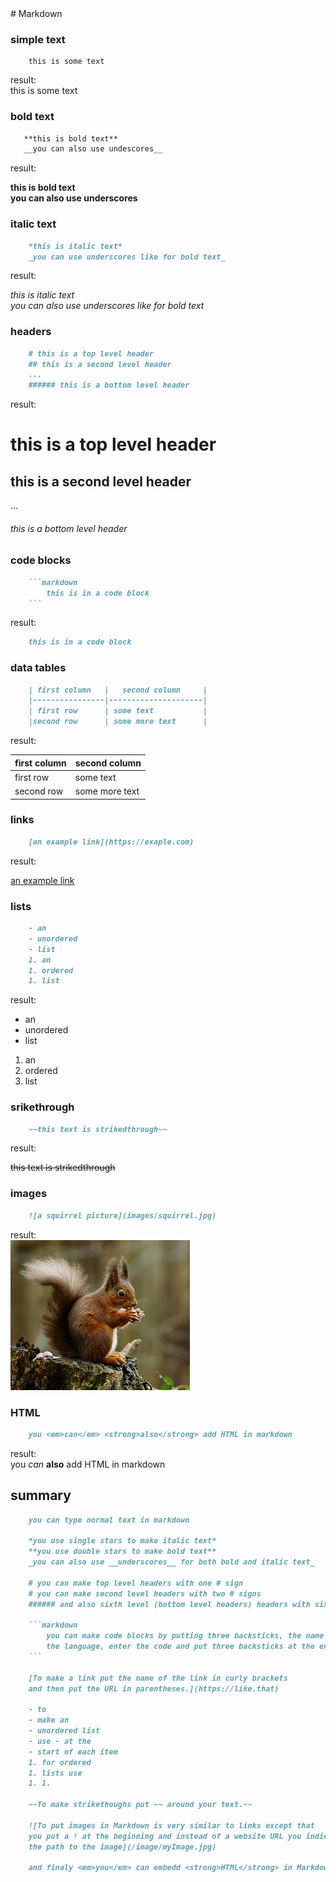 <title>Markdown guide</title>
# Markdown

### simple text
```
	this is some text
```

result:     
this is some text

### bold text

 ```markdown
	**this is bold text**
	__you can also use undescores__
 ```
result:

**this is bold text**     
__you can also use underscores__     

### italic text

```markdown
	*this is italic text*
	_you can use underscores like for bold text_
```

result:

*this is italic text*     
_you can also use underscores like for bold text_     

### headers

```markdown
	# this is a top level header
	## this is a second level header
	...
	###### this is a bottom level header
```

result:
# this is a top level header
## this is a second level header
...
###### this is a bottom level header

### code blocks

```markdown
	```markdown
		this is in a code block
	```
```

result:
```markdown
	this is in a code block
```

### data tables

```markdown
	| first column   |   second column     |
	|----------------|---------------------|
	| first row      | some text           |
	|second row      | some more text      |
```

result:

| first column   | second column 			 |
|----------------|---------------------|
| first row      | some text 					 |
|second row 		 | some more text 		 |

### links

```markdown
	[an example link](https://exaple.com)
```

result:

[an example link](https://example.com)

### lists

```markdown
	- an
	- unordered
	- list
	1. an
	1. ordered
	1. list
```

result:

- an
- unordered
- list
1. an
1. ordered
1. list

### srikethrough

```markdown
	~~this text is strikedthrough~~
```

result:

~~this text is strikedthrough~~

### images

```markdown
	![a squirrel picture](images/squirrel.jpg)
```

result:     
![a squirrel picture](images/squirrel.jpg)

### HTML

```markdown
	you <em>can</em> <strong>also</strong> add HTML in markdown
```

result:      
you <em>can</em> <strong>also</strong> add HTML in markdown

## summary

```markdown
	you can type normal text in markdown
	
	*you use single stars to make italic text*
	**you use double stars to make bold text**
	_you can also use __underscores__ for both bold and italic text_
	
	# you can make top level headers with one # sign
	# you can make second level headers with two # signs
	###### and also sixth level (bottom level headers) headers with six # signs
	
	```markdown
		you can make code blocks by putting three backsticks, the name of     
		the language, enter the code and put three backsticks at the end
	```
	
	[To make a link put the name of the link in curly brackets     
	and then put the URL in parentheses.](https://like.that)
	
	- to
	- make an
	- unordered list
	- use - at the
	- start of each item
	1. for ordered
	1. lists use
	1. 1.
	
	~~To make strikethoughs put ~~ around your text.~~

	![To put images in Markdown is very similar to links except that     
	you put a ! at the beginning and instead of a website URL you indicate    
	the path to the image](/image/myImage.jpg)

	and finaly <em>you</em> can embedd <strong>HTML</strong> in Markdown.
```
